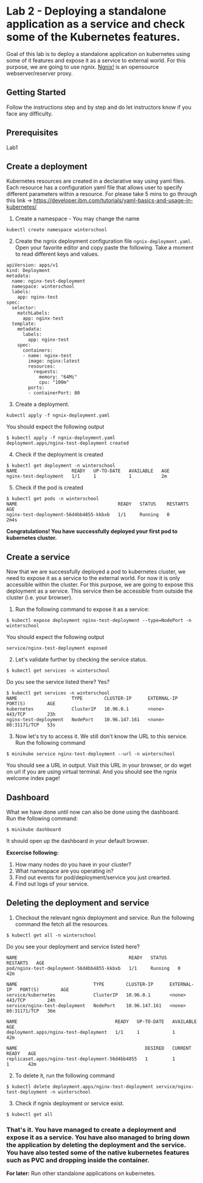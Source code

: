 # Lab 2 - Deploying a standalone application as a service and check some of the Kubernetes features. 
Goal of this lab is to deploy a standalone application on kubernetes using some of it features and expose it as a service to external world. For this purpose, we are going to use ngnix. [Ngnix!](https://en.wikipedia.org/wiki/Nginx) is an opensource webserver/reserver proxy. 

## Getting Started

Follow the instructions step and by step and do let instructors know if you face any difficulty. 

## Prerequisites

Lab1

## Create a deployment

Kubernetes resources are created in a declarative way using yaml files. Each resource has a configuration yaml file that allows user to specify different parameters within a resource. 
For please take 5 mins to go through this link -> https://developer.ibm.com/tutorials/yaml-basics-and-usage-in-kubernetes/ 

1. Create a namespace  - You may change the name

```
kubectl create namespace winterschool 
```

2. Create the ngnix deployment configuration file `ngnix-deployment.yaml`. Open your favorite editor and copy paste the following. Take a moment to read different keys and values. 

```
apiVersion: apps/v1
kind: Deployment
metadata:
  name: nginx-test-deployment
  namespace: winterschool
  labels:
    app: nginx-test
spec:
  selector:
    matchLabels:
      app: nginx-test
  template:
    metadata:
      labels:
        app: nginx-test
    spec:
      containers:
      - name: nginx-test
        image: nginx:latest
        resources:
          requests:
            memory: "64Mi"
            cpu: "100m"      
        ports:
        - containerPort: 80
```
3. Create a deployment. 

```
kubectl apply -f ngnix-deployment.yaml
```

You should expect the following output 

```
$ kubectl apply -f ngnix-deployment.yaml 
deployment.apps/nginx-test-deployment created

```
4. Check if the deployment is created 

```
$ kubectl get deployment -n winterschool
NAME                    READY   UP-TO-DATE   AVAILABLE   AGE
nginx-test-deployment   1/1     1            1           2m
```

5. Check if the pod is created 
```
$ kubectl get pods -n winterschool 
NAME                                     READY   STATUS    RESTARTS   AGE
nginx-test-deployment-56d4bb4855-kkbxb   1/1     Running   0          2m4s
```

**Congratulations! You have successfully deployed your first pod to kubernetes cluster.** 

## Create a service

Now that we are successfully deployed a pod to kubernetes cluster, we need to expose it as a service to the external world. For now it is only accessible within the cluster. 
For this purpose, we are going to expose this deployment as a service. This service then be accessible from outside the cluster (i.e. your browser). 

1. Run the following command to expose it as a service: 

```
$ kubectl expose deployment nginx-test-deployment --type=NodePort -n winterschool
```
 
You should expect the following output 
```
service/nginx-test-deployment exposed
```

2. Let's validate further by checking the service status. 

```
$ kubectl get services -n winterschool
```
Do you see the service listed there? Yes?  

```
$ kubectl get services -n winterschool
NAME                    TYPE        CLUSTER-IP      EXTERNAL-IP   PORT(S)        AGE
kubernetes              ClusterIP   10.96.0.1       <none>        443/TCP        23h
nginx-test-deployment   NodePort    10.96.147.161   <none>        80:31171/TCP   53s
``` 

3. Now let's try to access it. We still don't know the URL to this service. Run the following command 

```
$ minikube service nginx-test-deployment --url -n winterschool
```
You should see a URL in output. Visit this URL in your browser, or do wget on url if you are using virtual terminal. And you should see the ngnix welcome index page! 

## Dashboard

What we have done until now can also be done using the dashboard.  
Run the following command:

```
$ minikube dashboard
```
It should open up the dashboard in your default browser. 

**Excercise following:**
1. How many nodes do you have in your cluster?
2. What namespace are you operating in?
4. Find out events for pod/deployment/service you just crearted. 
5. Find out logs of your service. 


## Deleting the deployment and service 

1. Checkout the relevant ngnix deployment and service. Run the following command the fetch all the resources. 
```
$ kubectl get all -n winterschool
```
Do you see your deployment and service listed here? 

```
NAME                                         READY   STATUS    RESTARTS   AGE
pod/nginx-test-deployment-56d4bb4855-kkbxb   1/1     Running   0          42m

NAME                            TYPE        CLUSTER-IP      EXTERNAL-IP   PORT(S)        AGE
service/kubernetes              ClusterIP   10.96.0.1       <none>        443/TCP        24h
service/nginx-test-deployment   NodePort    10.96.147.161   <none>        80:31171/TCP   36m

NAME                                    READY   UP-TO-DATE   AVAILABLE   AGE
deployment.apps/nginx-test-deployment   1/1     1            1           42m

NAME                                               DESIRED   CURRENT   READY   AGE
replicaset.apps/nginx-test-deployment-56d4bb4855   1         1         1       42m
```

2. To delete it, run the following command
```
$ kubectl delete deployment.apps/nginx-test-deployment service/nginx-test-deployment -n winterschool
```

3. Check if ngnix deployment or service exist. 
```
$ kubectl get all
```



### That's it. You have managed to create a deployment and expose it as a service. You have also managed to bring down the application by deleting the deployment and the service. You have also tested some of the native kubernetes features such as PVC and dropping inside the container. 

**For later:** Run other standalone applications on kubernetes. 










